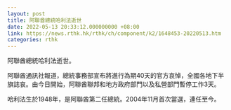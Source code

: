 ```yaml
---
layout: post
title: 阿聯酋總統哈利法逝世
date: 2022-05-13 20:33:12.000000000 +08:00
link: https://news.rthk.hk/rthk/ch/component/k2/1648453-20220513.htm
categories: rthk
---
```


阿聯酋總統哈利法逝世。

阿聯酋通訊社報道，總統事務部宣布將進行為期40天的官方哀悼，全國各地下半旗誌哀。由今日開始，阿聯酋聯邦和地方政府部門以及私營部門暫停工作3天。

哈利法生於1948年，是阿聯酋第二任總統。2004年11月首次當選，連任至今。
